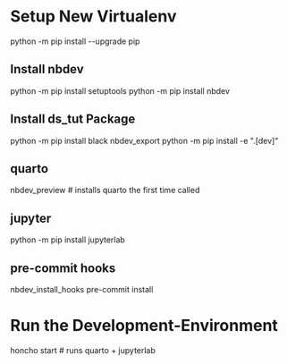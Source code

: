 # Setup New Virtualenv
python -m pip install --upgrade pip

## Install nbdev
python -m pip install setuptools
python -m pip install nbdev

## Install ds_tut Package
python -m pip install black
nbdev_export
python -m pip install -e ".[dev]"

## quarto
nbdev_preview  # installs quarto the first time called

## jupyter
python -m pip install jupyterlab

## pre-commit hooks
nbdev_install_hooks
pre-commit install

# Run the Development-Environment
honcho start  # runs quarto + jupyterlab
